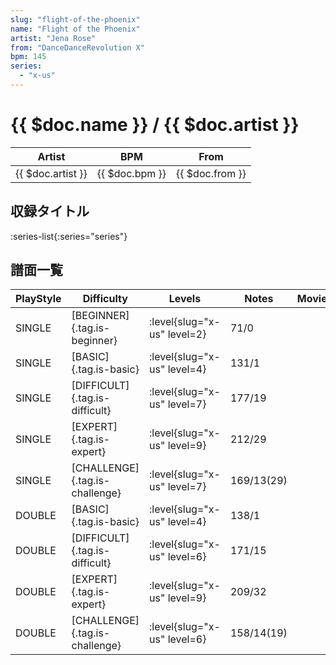 ```yaml
---
slug: "flight-of-the-phoenix"
name: "Flight of the Phoenix"
artist: "Jena Rose"
from: "DanceDanceRevolution X"
bpm: 145
series:
  - "x-us"
---
```


# {{ $doc.name }} / {{ $doc.artist }}

|Artist|BPM|From|
|------|---|----|
|{{ $doc.artist }}|{{ $doc.bpm }}|{{ $doc.from }}|

## 収録タイトル

:series-list{:series="series"}

## 譜面一覧

|PlayStyle|Difficulty|Levels|Notes|Movie|
|---------|----------|------|-----|-----|
|SINGLE|[BEGINNER]{.tag.is-beginner}|<div class="field is-grouped is-grouped-multiline"> :level{slug="x-us" level=2}</div>|71/0||
|SINGLE|[BASIC]{.tag.is-basic}|<div class="field is-grouped is-grouped-multiline"> :level{slug="x-us" level=4}</div>|131/1||
|SINGLE|[DIFFICULT]{.tag.is-difficult}|<div class="field is-grouped is-grouped-multiline"> :level{slug="x-us" level=7}</div>|177/19||
|SINGLE|[EXPERT]{.tag.is-expert}|<div class="field is-grouped is-grouped-multiline"> :level{slug="x-us" level=9}</div>|212/29||
|SINGLE|[CHALLENGE]{.tag.is-challenge}|<div class="field is-grouped is-grouped-multiline"> :level{slug="x-us" level=7}</div>|169/13(29)||
|DOUBLE|[BASIC]{.tag.is-basic}|<div class="field is-grouped is-grouped-multiline"> :level{slug="x-us" level=4}</div>|138/1||
|DOUBLE|[DIFFICULT]{.tag.is-difficult}|<div class="field is-grouped is-grouped-multiline"> :level{slug="x-us" level=6}</div>|171/15||
|DOUBLE|[EXPERT]{.tag.is-expert}|<div class="field is-grouped is-grouped-multiline"> :level{slug="x-us" level=9}</div>|209/32||
|DOUBLE|[CHALLENGE]{.tag.is-challenge}|<div class="field is-grouped is-grouped-multiline"> :level{slug="x-us" level=6}</div>|158/14(19)||
